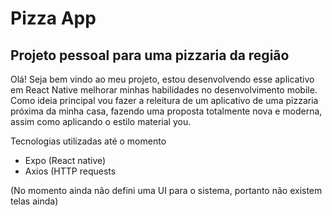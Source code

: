 # Pizza App
Projeto pessoal para uma pizzaria da região
--------------------------------------------

Olá! Seja bem vindo ao meu projeto, estou desenvolvendo esse aplicativo em React Native melhorar minhas habilidades no desenvolvimento mobile. Como ideia principal vou fazer a releitura de um aplicativo de uma pizzaria próxima da minha casa, fazendo uma proposta totalmente nova e moderna, assim como aplicando o estilo material you.

Tecnologias utilizadas até o momento
- Expo (React native)
- Axios (HTTP requests

(No momento ainda não defini uma UI para o sistema, portanto não existem telas ainda)

